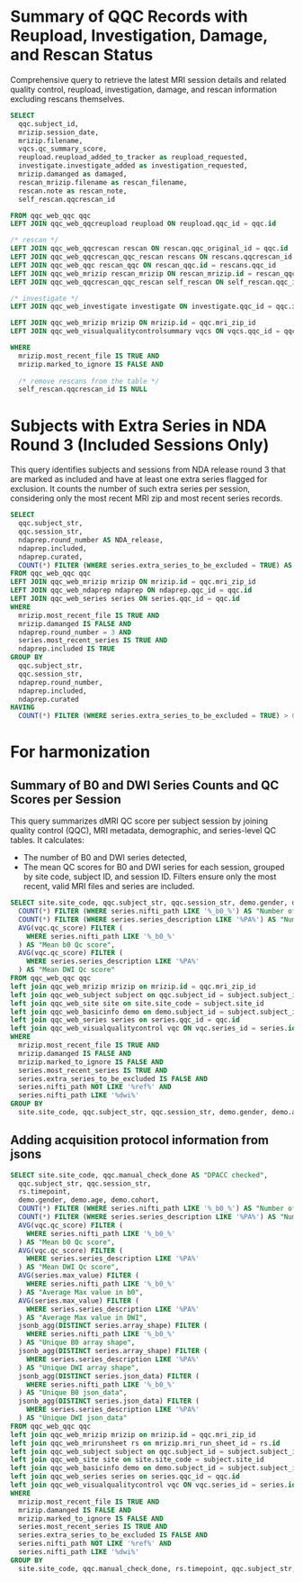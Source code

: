 # Summary of QQC Records with Reupload, Investigation, Damage, and Rescan Status

Comprehensive query to retrieve the latest MRI session details and related quality control, reupload, investigation, damage, and rescan information excluding rescans themselves.

```sql
SELECT 
  qqc.subject_id,
  mrizip.session_date,
  mrizip.filename,
  vqcs.qc_summary_score,
  reupload.reupload_added_to_tracker as reupload_requested,
  investigate.investigate_added as investigation_requested,
  mrizip.damanged as damaged,
  rescan_mrizip.filename as rescan_filename,
  rescan.note as rescan_note,
  self_rescan.qqcrescan_id

FROM qqc_web_qqc qqc
LEFT JOIN qqc_web_qqcreupload reupload ON reupload.qqc_id = qqc.id

/* rescan */
LEFT JOIN qqc_web_qqcrescan rescan ON rescan.qqc_original_id = qqc.id
LEFT JOIN qqc_web_qqcrescan_qqc_rescan rescans ON rescans.qqcrescan_id = rescan.id
LEFT JOIN qqc_web_qqc rescan_qqc ON rescan_qqc.id = rescans.qqc_id
LEFT JOIN qqc_web_mrizip rescan_mrizip ON rescan_mrizip.id = rescan_qqc.mri_zip_id
LEFT JOIN qqc_web_qqcrescan_qqc_rescan self_rescan ON self_rescan.qqc_id = qqc.id

/* investigate */
LEFT JOIN qqc_web_investigate investigate ON investigate.qqc_id = qqc.id

LEFT JOIN qqc_web_mrizip mrizip ON mrizip.id = qqc.mri_zip_id
LEFT JOIN qqc_web_visualqualitycontrolsummary vqcs ON vqcs.qqc_id = qqc.id

WHERE
  mrizip.most_recent_file IS TRUE AND
  mrizip.marked_to_ignore IS FALSE AND
  
  /* remove rescans from the table */
  self_rescan.qqcrescan_id IS NULL
```


# Subjects with Extra Series in NDA Round 3 (Included Sessions Only)

This query identifies subjects and sessions from NDA release round 3 that are marked as included and have at least one extra series flagged for exclusion. It counts the number of such extra series per session, considering only the most recent MRI zip and most recent series records.

```sql
SELECT 
  qqc.subject_str,
  qqc.session_str,
  ndaprep.round_number AS NDA_release,
  ndaprep.included,
  ndaprep.curated,
  COUNT(*) FILTER (WHERE series.extra_series_to_be_excluded = TRUE) AS "Number of extra series detected"
FROM qqc_web_qqc qqc
LEFT JOIN qqc_web_mrizip mrizip ON mrizip.id = qqc.mri_zip_id
LEFT JOIN qqc_web_ndaprep ndaprep ON ndaprep.qqc_id = qqc.id
LEFT JOIN qqc_web_series series ON series.qqc_id = qqc.id
WHERE 
  mrizip.most_recent_file IS TRUE AND
  mrizip.damanged IS FALSE AND
  ndaprep.round_number = 3 AND
  series.most_recent_series IS TRUE AND
  ndaprep.included IS TRUE
GROUP BY 
  qqc.subject_str, 
  qqc.session_str, 
  ndaprep.round_number, 
  ndaprep.included,
  ndaprep.curated
HAVING 
  COUNT(*) FILTER (WHERE series.extra_series_to_be_excluded = TRUE) > 0;
```



# For harmonization

## Summary of B0 and DWI Series Counts and QC Scores per Session


This query summarizes dMRI QC score per subject session by joining quality control (QQC), MRI metadata, demographic, and series-level QC tables. It calculates:
- The number of B0 and DWI series detected,
- The mean QC scores for B0 and DWI series for each session, grouped by site code, subject ID, and session ID. Filters ensure only the most recent, valid MRI files and series are included.


```sql
SELECT site.site_code, qqc.subject_str, qqc.session_str, demo.gender, demo.age, demo.cohort,
  COUNT(*) FILTER (WHERE series.nifti_path LIKE '%_b0_%') AS "Number of b0 detected",
  COUNT(*) FILTER (WHERE series.series_description LIKE '%PA%') AS "Number of DWI detected",
  AVG(vqc.qc_score) FILTER (
    WHERE series.nifti_path LIKE '%_b0_%'
  ) AS "Mean b0 Qc score",
  AVG(vqc.qc_score) FILTER (
    WHERE series.series_description LIKE '%PA%'
  ) AS "Mean DWI Qc score"
FROM qqc_web_qqc qqc
left join qqc_web_mrizip mrizip on mrizip.id = qqc.mri_zip_id
left join qqc_web_subject subject on qqc.subject_id = subject.subject_id
left join qqc_web_site site on site.site_code = subject.site_id
left join qqc_web_basicinfo demo on demo.subject_id = subject.subject_id
left join qqc_web_series series on series.qqc_id = qqc.id
left join qqc_web_visualqualitycontrol vqc ON vqc.series_id = series.id
WHERE
  mrizip.most_recent_file IS TRUE AND
  mrizip.damanged IS FALSE AND
  mrizip.marked_to_ignore IS FALSE AND
  series.most_recent_series IS TRUE AND
  series.extra_series_to_be_excluded IS FALSE AND
  series.nifti_path NOT LIKE '%ref%' AND
  series.nifti_path LIKE '%dwi%'
GROUP BY
  site.site_code, qqc.subject_str, qqc.session_str, demo.gender, demo.age, demo.cohort
```


## Adding acquisition protocol information from jsons

```sql
SELECT site.site_code, qqc.manual_check_done AS "DPACC checked",
  qqc.subject_str, qqc.session_str,
  rs.timepoint,
  demo.gender, demo.age, demo.cohort, 
  COUNT(*) FILTER (WHERE series.nifti_path LIKE '%_b0_%') AS "Number of b0 detected",
  COUNT(*) FILTER (WHERE series.series_description LIKE '%PA%') AS "Number of DWI detected",
  AVG(vqc.qc_score) FILTER (
    WHERE series.nifti_path LIKE '%_b0_%'
  ) AS "Mean b0 Qc score",
  AVG(vqc.qc_score) FILTER (
    WHERE series.series_description LIKE '%PA%'
  ) AS "Mean DWI Qc score",
  AVG(series.max_value) FILTER (
    WHERE series.nifti_path LIKE '%_b0_%'
  ) AS "Average Max value in b0",
  AVG(series.max_value) FILTER (
    WHERE series.series_description LIKE '%PA%'
  ) AS "Average Max value in DWI",
  jsonb_agg(DISTINCT series.array_shape) FILTER (
    WHERE series.nifti_path LIKE '%_b0_%'
  ) AS "Unique B0 array shape",
  jsonb_agg(DISTINCT series.array_shape) FILTER (
    WHERE series.series_description LIKE '%PA%'
  ) AS "Unique DWI array shape",
  jsonb_agg(DISTINCT series.json_data) FILTER (
    WHERE series.nifti_path LIKE '%_b0_%'
  ) AS "Unique B0 json_data",
  jsonb_agg(DISTINCT series.json_data) FILTER (
    WHERE series.series_description LIKE '%PA%'
  ) AS "Unique DWI json_data"
FROM qqc_web_qqc qqc
left join qqc_web_mrizip mrizip on mrizip.id = qqc.mri_zip_id
left join qqc_web_mrirunsheet rs on mrizip.mri_run_sheet_id = rs.id
left join qqc_web_subject subject on qqc.subject_id = subject.subject_id
left join qqc_web_site site on site.site_code = subject.site_id
left join qqc_web_basicinfo demo on demo.subject_id = subject.subject_id
left join qqc_web_series series on series.qqc_id = qqc.id
left join qqc_web_visualqualitycontrol vqc ON vqc.series_id = series.id
WHERE
  mrizip.most_recent_file IS TRUE AND
  mrizip.damanged IS FALSE AND
  mrizip.marked_to_ignore IS FALSE AND
  series.most_recent_series IS TRUE AND
  series.extra_series_to_be_excluded IS FALSE AND
  series.nifti_path NOT LIKE '%ref%' AND
  series.nifti_path LIKE '%dwi%'
GROUP BY
  site.site_code, qqc.manual_check_done, rs.timepoint, qqc.subject_str, qqc.session_str, demo.gender, demo.age, demo.cohort
```
